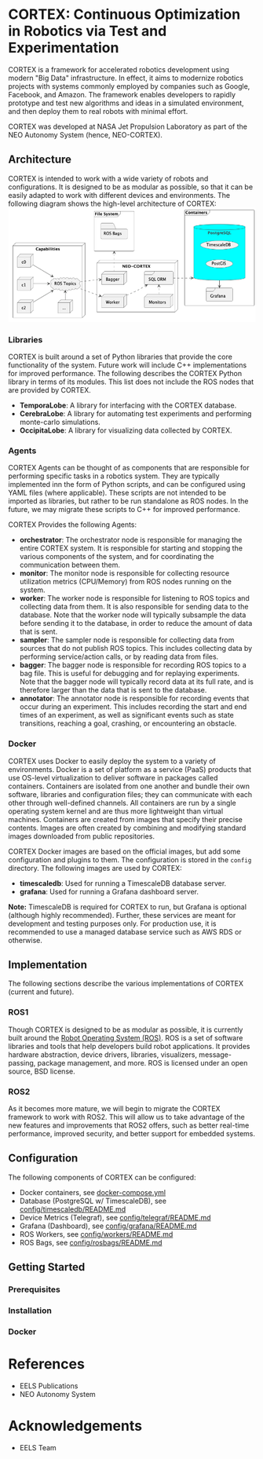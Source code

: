 # CORTEX: Continuous Optimization in Robotics via Test and Experimentation

CORTEX is a framework for accelerated robotics development using modern "Big Data" infrastructure. In effect, it aims to
modernize robotics projects with systems commonly employed by companies such as Google, Facebook, and Amazon. The
framework enables developers to rapidly prototype and test new algorithms and ideas in a simulated environment, and then
deploy them to real robots with minimal effort.

CORTEX was developed at NASA Jet Propulsion Laboratory as part of the NEO Autonomy System (hence, NEO-CORTEX).

## Architecture

CORTEX is intended to work with a wide variety of robots and configurations. It is designed to be as
modular as possible, so that it can be easily adapted to work with different devices and
environments. The following diagram shows the high-level architecture of CORTEX:
[![CORTEX Architecture](docs/diagrams/cortex_architecture.png)](docs/diagrams/cortex_architecture.png)

[//]: # (TODO: replace this with an updated diagram)

### Libraries

CORTEX is built around a set of Python libraries that provide the core functionality of the system. Future
work will include C++ implementations for improved performance. The following describes the CORTEX Python
library in terms of its modules. This list does not include the ROS nodes that are provided by CORTEX.

- **TemporaLobe**: A library for interfacing with the CORTEX database.
- **CerebraLobe**: A library for automating test experiments and performing monte-carlo simulations.
- **OccipitaLobe**: A library for visualizing data collected by CORTEX.

### Agents

CORTEX Agents can be thought of as components that are responsible for performing specific tasks in a robotics system.
They are typically implemented inn the form of Python scripts, and can be configured using YAML files (where
applicable). These scripts are not intended to be imported as libraries, but rather to be run standalone as ROS nodes.
In the future, we may migrate these scripts to C++ for improved performance.

CORTEX Provides the following Agents:

- **orchestrator**: The orchestrator node is responsible for managing the entire CORTEX system.
  It is responsible for starting and stopping the various components of the system, and for
  coordinating the communication between them.
- **monitor**: The monitor node is responsible for collecting resource utilization metrics (CPU/Memory) from
  ROS nodes running on the system.
- **worker**: The worker node is responsible for listening to ROS topics and collecting data
  from them. It is also responsible for sending data to the database. Note that the worker node
  will typically subsample the data before sending it to the database, in order to reduce the
  amount of data that is sent.
- **sampler**: The sampler node is responsible for collecting data from sources that do not publish
  ROS topics. This includes collecting data by performing service/action calls, or by reading
  data from files.
- **bagger**: The bagger node is responsible for recording ROS topics to a bag file. This is
  useful for debugging and for replaying experiments. Note that the bagger node will typically
  record data at its full rate, and is therefore larger than the data that is sent to the database.
- **annotator**: The annotator node is responsible for recording events that occur during an
  experiment. This includes recording the start and end times of an experiment, as well as
  significant events such as state transitions, reaching a goal, crashing, or encountering an obstacle.

### Docker

CORTEX uses Docker to easily deploy the system to a variety of environments. Docker is a set of
platform as a service (PaaS) products that use OS-level virtualization to deliver software in
packages called containers. Containers are isolated from one another and bundle their own software,
libraries and configuration files; they can communicate with each other through well-defined channels.
All containers are run by a single operating system kernel and are thus more lightweight than virtual
machines. Containers are created from images that specify their precise contents. Images are often
created by combining and modifying standard images downloaded from public repositories.

CORTEX Docker images are based on the official images, but add some configuration and
plugins to them. The configuration is stored in the `config` directory. The following images are used by CORTEX:

- **timescaledb**: Used for running a TimescaleDB database server.
- **grafana**: Used for running a Grafana dashboard server.

**Note:** TimescaleDB is required for CORTEX to run, but Grafana is optional (although highly recommended).
Further, these services are meant for development and testing purposes only. For production use, it is
recommended to use a managed database service such as AWS RDS or otherwise.

## Implementation

The following sections describe the various implementations of CORTEX (current and future).

### ROS1

Though CORTEX is designed to be as modular as possible, it is currently built around the
[Robot Operating System (ROS)](https://www.ros.org/). ROS is a set of software libraries and tools
that help developers build robot applications. It provides hardware abstraction, device drivers,
libraries, visualizers, message-passing, package management, and more. ROS is licensed under an
open source, BSD license.

### ROS2

As it becomes more mature, we will begin to migrate the CORTEX framework to work with ROS2. This will
allow us to take advantage of the new features and improvements that ROS2 offers, such as better
real-time performance, improved security, and better support for embedded systems.

## Configuration

The following components of CORTEX can be configured:

- Docker containers, see [docker-compose.yml](docker-compose.yml)
- Database (PostgreSQL w/ TimescaleDB), see [config/timescaledb/README.md](config/timescaledb/README.md)
- Device Metrics (Telegraf), see [config/telegraf/README.md](config/telegraf/README.md)
- Grafana (Dashboard), see [config/grafana/README.md](config/grafana/README.md)
- ROS Workers, see [config/workers/README.md](config/workers/README.md)
- ROS Bags, see [config/rosbags/README.md](config/rosbags/README.md)

## Getting Started

[//]: # (TODO)

### Prerequisites

[//]: # (TODO)

### Installation

[//]: # (TODO)

### Docker

[//]: # (TODO)

# References

[//]: # (TODO)

- EELS Publications
- NEO Autonomy System

# Acknowledgements

[//]: # (TODO)

- EELS Team